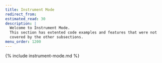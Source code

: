 ```yaml
---
title: Instrument Mode
redirect_from:
estimated_read: 30
description: |
  Welcome to Instrument Mode.
  This section has extented code examples and features that were not
  covered by the other subsections.
menu_order: 1200
---
```



{% include instrument-mode.md %}
